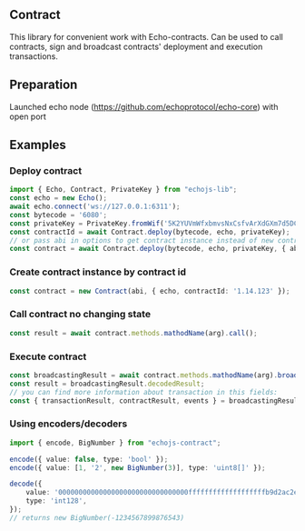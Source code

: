 ## Contract

This library for convenient work with Echo-contracts. Can be used to call contracts, sign and broadcast contracts' deployment and execution transactions.

## Preparation

Launched echo node (https://github.com/echoprotocol/echo-core) with open port

## Examples

### Deploy contract
```ts
import { Echo, Contract, PrivateKey } from "echojs-lib";
const echo = new Echo();
await echo.connect('ws://127.0.0.1:6311');
const bytecode = '6080';
const privateKey = PrivateKey.fromWif('5K2YUVmWfxbmvsNxCsfvArXdGXm7d5DC9pn4yD75k2UaSYgkXTh');
const contractId = await Contract.deploy(bytecode, echo, privateKey);
// or pass abi in options to get contract instance instead of new contract id
const contract = await Contract.deploy(bytecode, echo, privateKey, { abi: require("abi.json") });
```

### Create contract instance by contract id
```ts
const contract = new Contract(abi, { echo, contractId: '1.14.123' });
```

### Call contract no changing state
```ts
const result = await contract.methods.mathodName(arg).call();
```

### Execute contract
```ts
const broadcastingResult = await contract.methods.mathodName(arg).broadcast({ privateKey });
const result = broadcastingResult.decodedResult;
// you can find more information about transaction in this fields:
const { transactionResult, contractResult, events } = broadcastingResult;
```

### Using encoders/decoders
```ts
import { encode, BigNumber } from "echojs-contract";

encode({ value: false, type: 'bool' });
encode({ value: [1, '2', new BigNumber(3)], type: 'uint8[]' });

decode({
	value: '00000000000000000000000000000000fffffffffffffffffffb9d2ac2e07341',
	type: 'int128',
});
// returns new BigNumber(-1234567899876543)
```
